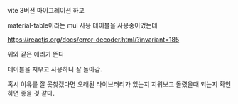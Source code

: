 vite 3버전 마이그레이션 하고

material-table이라는 mui 사용 테이블을 사용중이었는데

https://reactjs.org/docs/error-decoder.html/?invariant=185

위와 같은 에러가 뜬다

테이블을 지우고 사용하니 잘 돌아감.

혹시 이유를 잘 못찾겠다면 오래된 라이브러리가 있는지 지워보고 돌렸을때 되는지 확인하면 좋을 것 같다.
